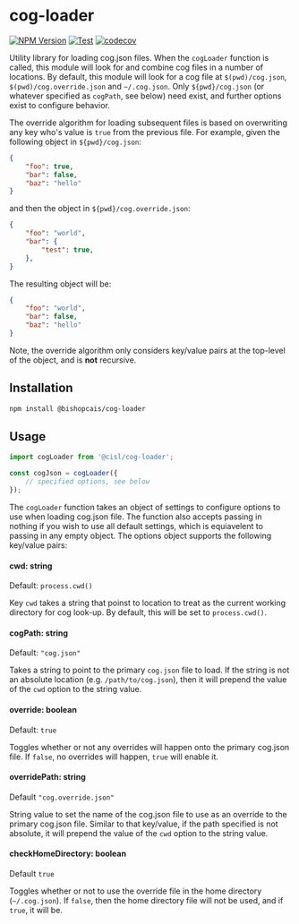 # cog-loader

[![NPM Version](https://img.shields.io/npm/v/@bishopcais/cog-loader)](https://npmjs.com/package/@bishopcais/cog-loader)
[![Test](https://github.com/bishopcais/cog-loader/workflows/Test/badge.svg?branch=master&event=push)](https://github.com/bishopcais/cog-loader/actions?query=event%3Apush+branch%3Amaster+workflow%3ATest)
[![codecov](https://codecov.io/gh/bishopcais/cog-loader/branch/master/graph/badge.svg)](https://codecov.io/gh/bishopcais/cog-loader)

Utility library for loading cog.json files. When the `cogLoader` function is 
called, this module will look for and combine cog files in a number of 
locations. By default, this module will look for a cog file at
`$(pwd)/cog.json`, `$(pwd)/cog.override.json` and `~/.cog.json`. Only
`${pwd}/cog.json` (or whatever specified as `cogPath`, see below) need
exist, and further options exist to configure behavior.

The override algorithm for loading subsequent files is based on overwriting
any key who's value is `true` from the previous file. For example, given
the following object in `${pwd}/cog.json`:

```json
{
    "foo": true,
    "bar": false,
    "baz": "hello"
}
```

and then the object in `${pwd}/cog.override.json`:

```json
{
    "foo": "world",
    "bar": {
        "test": true,
    },
}
```

The resulting object will be:

```json
{
    "foo": "world",
    "bar": false,
    "baz": "hello"
}
```

Note, the override algorithm only considers key/value pairs at the top-level
of the object, and is __not__ recursive.

## Installation

```bash
npm install @bishopcais/cog-loader
```

## Usage

```typescript
import cogLoader from '@cisl/cog-loader';

const cogJson = cogLoader({
    // specified options, see below
});
```

The `cogLoader` function takes an object of settings to configure options
to use when loading cog.json file. The function also accepts passing in
nothing if you wish to use all default settings, which is equiavelent to
passing in any empty object. The options object supports the following
key/value pairs:

#### cwd: string

Default: `process.cwd()`

Key `cwd` takes a string that poinst to location to treat as the current
working directory for cog look-up. By default, this will be set to
`process.cwd()`.

#### cogPath: string

Default: `"cog.json"`

Takes a string to point to the primary `cog.json` file to load. If the
string is not an absolute location (e.g. `/path/to/cog.json`), then it
will prepend the value of the `cwd` option to the string value.

#### override: boolean

Default: `true`

Toggles whether or not any overrides will happen onto the primary cog.json
file. If `false`, no overrides will happen, `true` will enable it.

#### overridePath: string

Default `"cog.override.json"`

String value to set the name of the cog.json file to use as an override to the
primary cog.json file. Similar to that key/value, if the path specified is not
absolute, it will prepend the value of the `cwd` option to the string value.

#### checkHomeDirectory: boolean

Default `true`

Toggles whether or not to use the override file in the home directory
(`~/.cog.json`). If `false`, then the home directory file will not be used,
and if `true`, it will be.

